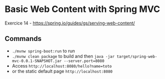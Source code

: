 # Basic Web Content with Spring MVC

Exercice 14 - https://spring.io/guides/gs/serving-web-content/

## Commands

- `./mvnw spring-boot:run` to run
- `./mvnw clean package` to build and then `java -jar target/spring-web-mvc-0.0.1-SNAPSHOT.jar --server.port=8080`
- Access `http://localhost:8080/hello?name=toto`
- or the static default page `http://localhost:8080`
